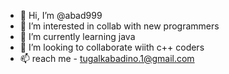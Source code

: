 - 👋 Hi, I’m @abad999
- 👀 I’m interested in collab with new programmers
- 🌱 I’m currently learning java
- 💞️ I’m looking to collaborate wiith c++ coders
- 📫 reach me - tugalkabadino.1@gmail.com 

<!---
abad999/abad999 is a ✨ special ✨ repository because its `README.md` (this file) appears on your GitHub profile.
You can click the Preview link to take a look at your changes.
--->
